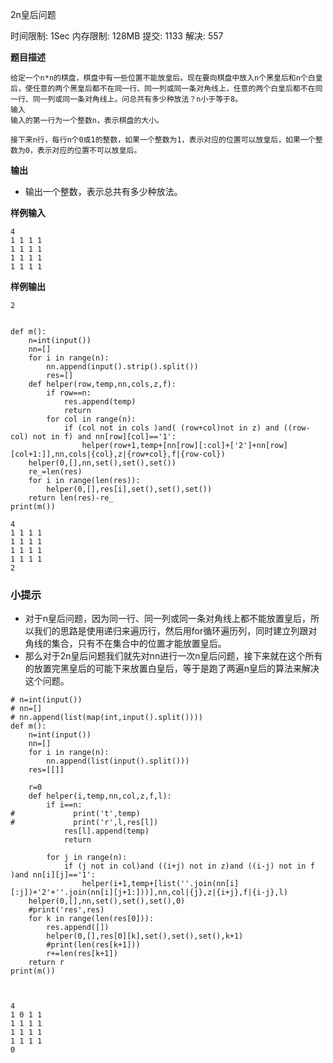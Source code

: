 2n皇后问题

时间限制: 1Sec 内存限制: 128MB 提交: 1133 解决: 557

**题目描述**
```
给定一个n*n的棋盘，棋盘中有一些位置不能放皇后。现在要向棋盘中放入n个黑皇后和n个白皇后，使任意的两个黑皇后都不在同一行、同一列或同一条对角线上，任意的两个白皇后都不在同一行、同一列或同一条对角线上。问总共有多少种放法？n小于等于8。
输入
输入的第一行为一个整数n，表示棋盘的大小。 

接下来n行，每行n个0或1的整数，如果一个整数为1，表示对应的位置可以放皇后，如果一个整数为0，表示对应的位置不可以放皇后。
```
**输出**

- 输出一个整数，表示总共有多少种放法。 

**样例输入**
```
4
1 1 1 1 
1 1 1 1 
1 1 1 1 
1 1 1 1
```
**样例输出**
```
2
```


```

def m():
    n=int(input())
    nn=[]
    for i in range(n):
        nn.append(input().strip().split())
        res=[]
    def helper(row,temp,nn,cols,z,f):
        if row==n:
            res.append(temp)
            return 
        for col in range(n):
            if (col not in cols )and( (row+col)not in z) and ((row-col) not in f) and nn[row][col]=='1':
                helper(row+1,temp+[nn[row][:col]+['2']+nn[row][col+1:]],nn,cols|{col},z|{row+col},f|{row-col})
    helper(0,[],nn,set(),set(),set())
    re_=len(res)
    for i in range(len(res)):
        helper(0,[],res[i],set(),set(),set())
    return len(res)-re_
print(m())
```

    4
    1 1 1 1
    1 1 1 1
    1 1 1 1
    1 1 1 1
    2


### 小提示
- 对于n皇后问题，因为同一行、同一列或同一条对角线上都不能放置皇后，所以我们的思路是使用递归来遍历行，然后用for循环遍历列，同时建立列跟对角线的集合，只有不在集合中的位置才能放置皇后。
- 那么对于2n皇后问题我们就先对nn进行一次n皇后问题，接下来就在这个所有的放置完黑皇后的可能下来放置白皇后，等于是跑了两遍n皇后的算法来解决这个问题。



```
# n=int(input())
# nn=[]
# nn.append(list(map(int,input().split())))
def m():
    n=int(input())
    nn=[]
    for i in range(n):
        nn.append(list(input().split()))
    res=[[]]
    
    r=0
    def helper(i,temp,nn,col,z,f,l):
        if i==n:
#             print('t',temp)
#             print('r',l,res[l])
            res[l].append(temp)
            return 
    
        for j in range(n):
            if (j not in col)and ((i+j) not in z)and ((i-j) not in f )and nn[i][j]=='1':
                helper(i+1,temp+[list(''.join(nn[i][:j])+'2'+''.join(nn[i][j+1:]))],nn,col|{j},z|{i+j},f|{i-j},l)
    helper(0,[],nn,set(),set(),set(),0)
    #print('res',res)
    for k in range(len(res[0])):
        res.append([])
        helper(0,[],res[0][k],set(),set(),set(),k+1)
        #print(len(res[k+1]))
        r+=len(res[k+1])
    return r
print(m())

        
```

    4
    1 0 1 1 
    1 1 1 1
    1 1 1 1
    1 1 1 1
    0
